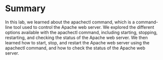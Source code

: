 # Summary

In this lab, we learned about the apachectl command, which is a command-line tool used to control the Apache web server. We explored the different options available with the apachectl command, including starting, stopping, restarting, and checking the status of the Apache web server. We then learned how to start, stop, and restart the Apache web server using the apachectl command, and how to check the status of the Apache web server.
